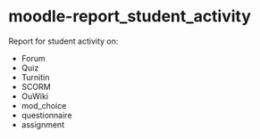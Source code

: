 moodle-report_student_activity
==============================

Report for student activity on:
 - Forum
 - Quiz
 - Turnitin
 - SCORM
 - OuWiki
 - mod_choice
 - questionnaire
 - assignment